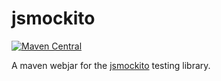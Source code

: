 <!---
Copyright (c) 2016, Karl Bennett
 * Licensed under the BSD 3-Clause license.
-->
jsmockito
=========
[![Maven Central](https://maven-badges.herokuapp.com/maven-central/org.webjars/jsmockito/badge.svg)](https://maven-badges.herokuapp.com/maven-central/org.webjars/jsmockito/)

A maven webjar for the [jsmockito](http://jsmockito.org/) testing library.
